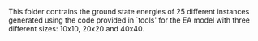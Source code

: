 This folder contrains the ground state energies of 25 different instances generated using the code provided in `tools' for the EA model with three different sizes: 10x10, 20x20 and 40x40.
